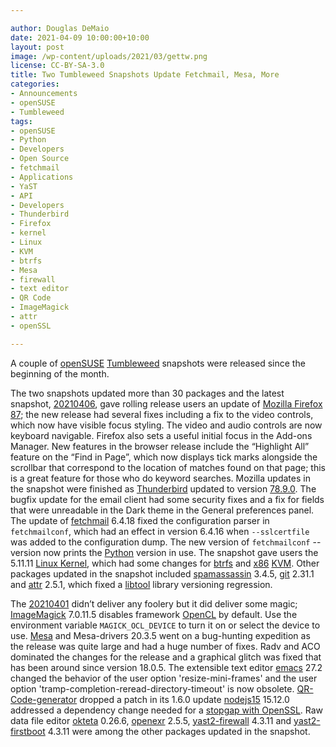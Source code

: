 ```yaml
---

author: Douglas DeMaio
date: 2021-04-09 10:00:00+10:00
layout: post
image: /wp-content/uploads/2021/03/gettw.png
license: CC-BY-SA-3.0
title: Two Tumbleweed Snapshots Update Fetchmail, Mesa, More
categories:
- Announcements
- openSUSE
- Tumbleweed
tags:
- openSUSE
- Python
- Developers
- Open Source
- fetchmail
- Applications
- YaST
- API
- Developers
- Thunderbird
- Firefox
- kernel
- Linux
- KVM
- btrfs
- Mesa
- firewall
- text editor
- QR Code
- ImageMagick
- attr
- openSSL

---
```


A couple of [openSUSE](https://get.opensuse.org/) [Tumbleweed](https://get.opensuse.org/tumbleweed/) snapshots were released since the beginning of the month. 

The two snapshots updated more than 30 packages and the latest snapshot, [20210406](https://lists.opensuse.org/archives/list/factory@lists.opensuse.org/thread/W27BKX6LDR6ZXDZSY3CZUNSFMZCH6NQ6/), gave rolling release users an update of [Mozilla Firefox 87](https://www.mozilla.org/en-US/firefox/87.0/releasenotes/); the new release had several fixes including a fix to the video controls, which now have visible focus styling. The video and audio controls are now keyboard navigable. Firefox also sets a useful initial focus in the Add-ons Manager. New features in the browser release include the “Highlight All” feature on the “Find in Page”, which now displays tick marks alongside the scrollbar that correspond to the location of matches found on that page; this is a great feature for those who do keyword searches. Mozilla updates in the snapshot were finished as [Thunderbird](https://www.thunderbird.net) updated to version [78.9.0](https://www.thunderbird.net/en-US/thunderbird/78.9.0/releasenotes/). The bugfix update for the email client had some security fixes and a fix for fields that were unreadable in the Dark theme in the General preferences panel. The update of [fetchmail](https://www.fetchmail.info/) 6.4.18 fixed the configuration parser in `fetchmailconf`, which had an effect in version 6.4.16 when `--sslcertfile` was added to the configuration dump. The new version of `fetchmailconf` --version now prints the [Python](https://www.python.org/) version in use. The snapshot gave users the 5.11.11 [Linux Kernel](https://www.kernel.org/), which had some changes for [btrfs](https://btrfs.wiki.kernel.org/index.php/Main_Page) and [x86](https://en.wikipedia.org/wiki/X86) [KVM](https://en.wikipedia.org/wiki/Kernel-based_Virtual_Machine). Other packages updated in the snapshot included [spamassassin](https://spamassassin.apache.org/)  3.4.5, [git](https://github.com/git/git) 2.31.1 and [attr](https://savannah.nongnu.org/projects/attr) 2.5.1, which fixed a [libtool](https://www.gnu.org/software/libtool/) library versioning regression.

The [20210401](https://lists.opensuse.org/archives/list/factory@lists.opensuse.org/thread/EHGDA5ELH76CZPC52SBFE74FAW3ALDKO/) didn’t deliver any foolery but it did deliver some magic; [ImageMagick](https://imagemagick.org/index.php) 7.0.11.5 disables framework [OpenCL](https://www.khronos.org/opencl/) by default. Use the environment variable `MAGICK_OCL_DEVICE` to turn it on or select the device to use. [Mesa](https://www.mesa3d.org/) and Mesa-drivers 20.3.5 went on a bug-hunting expedition as the release was quite large and had a huge number of fixes. Radv and ACO dominated the changes for the release and a graphical glitch was fixed that has been around since version 18.0.5. The extensible text editor [emacs](https://www.gnu.org/software/emacs/) 27.2 changed the behavior of the user option 'resize-mini-frames' and the user option 'tramp-completion-reread-directory-timeout' is now obsolete. [QR-Code-generator](https://github.com/nayuki/QR-Code-generator) dropped a patch in its 1.6.0 update [nodejs15](https://nodejs.org/en/) 15.12.0 addressed a dependency change needed for a [stopgap with OpenSSL](https://github.com/nodejs/node/pull/37601). Raw data file editor [okteta](https://apps.kde.org/okteta/) 0.26.6, [openexr](https://www.openexr.com/) 2.5.5, [yast2-firewall](https://de.opensuse.org/YaST_Module_Firewall) 4.3.11 and  [yast2-firstboot](https://en.opensuse.org/YaST_Firstboot) 4.3.11 were among the other packages updated in the snapshot.

